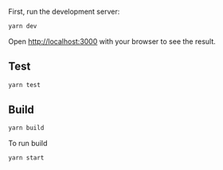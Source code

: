 First, run the development server:

```bash
yarn dev
```

Open [http://localhost:3000](http://localhost:3000) with your browser to see the result.

## Test

```bash
yarn test
```

## Build

```bash
yarn build
```

To run build

```bash
yarn start
```
